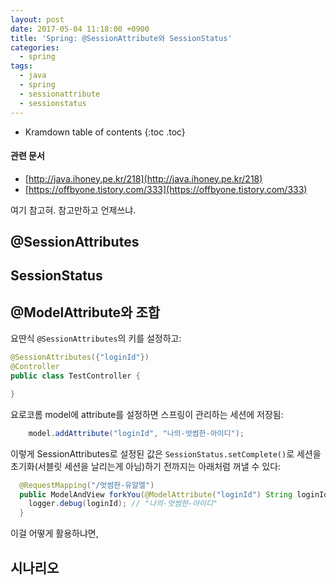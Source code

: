 ```yaml
---
layout: post
date: 2017-05-04 11:18:00 +0900
title: 'Spring: @SessionAttribute와 SessionStatus'
categories:
  - spring
tags:
  - java
  - spring
  - sessionattribute
  - sessionstatus
---
```


* Kramdown table of contents
{:toc .toc}

#### 관련 문서

- [http://java.ihoney.pe.kr/218](http://java.ihoney.pe.kr/218)
- [https://offbyone.tistory.com/333](https://offbyone.tistory.com/333)

여기 참고혀. 참고만하고 언제쓰냐.

## @SessionAttributes

## SessionStatus

## @ModelAttribute와 조합

요딴식 `@SessionAttributes`의 키를 설정하고:

```java
@SessionAttributes({"loginId"})
@Controller
public class TestController {

}
```

요로코롬 model에 attribute를 설정하면 스프링이 관리하는 세션에 저장됨:

```java
    model.addAttribute("loginId", "나의-엇썸한-아이디");
```

이렇게 SessionAttributes로 설정된 값은 `SessionStatus.setComplete()`로 세션을 초기화(서블릿 세션을 날리는게 아님)하기 전까지는 아래처럼 꺼낼 수 있다:

```java
  @RequestMapping("/엇썸한-유알엘")
  public ModelAndView forkYou(@ModelAttribute("loginId") String loginId) throws Exception {
    logger.debug(loginId); // "나의-엇썸한-아이디"
  }
```

이걸 어떻게 활용하냐면,

## 시나리오
